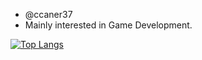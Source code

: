 - @ccaner37 
- Mainly interested in Game Development.


[![Top Langs](https://github-readme-stats.vercel.app/api/top-langs/?username=ccaner37&theme=&layout=compact&hide=hlsl,shaderlab,mathematica)](https://github.com/anuraghazra/github-readme-stats)

<!--START_SECTION:waka-->
<!---
[![willianrod's wakatime stats](https://github-readme-stats.vercel.app/api/wakatime?username=ccaner37&range=last_year)](https://github.com/anuraghazra/github-readme-stats)
--->
<!--END_SECTION:waka-->

<!---
ccaner37/ccaner37 is a ✨ special ✨ repository because its `README.md` (this file) appears on your GitHub profile.
You can click the Preview link to take a look at your changes.
--->
 

